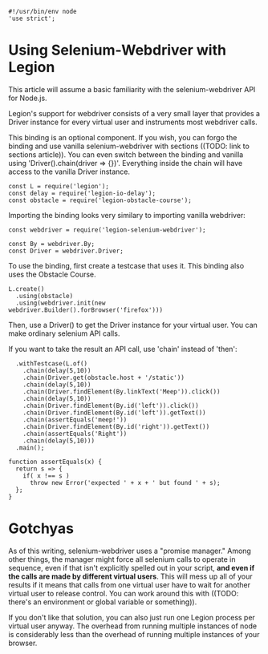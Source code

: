 	#!/usr/bin/env node
	'use strict';

Using Selenium-Webdriver with Legion
====================================

This article will assume a basic familiarity with the selenium-webdriver
API for Node.js.

Legion's support for webdriver consists of a very small layer that provides
a Driver instance for every virtual user and instruments most webdriver calls.

This binding is an optional component. If you wish, you can forgo the binding
and use vanilla selenium-webdriver with sections ((TODO: link to sections article)).
You can even switch between the binding and vanilla using 'Driver().chain(driver => {})'.
Everything inside the chain will have access to the vanilla Driver instance.

	const L = require('legion');
	const delay = require('legion-io-delay');
	const obstacle = require('legion-obstacle-course');

Importing the binding looks very similary to importing vanilla webdriver:

	const webdriver = require('legion-selenium-webdriver');
	
	const By = webdriver.By;
	const Driver = webdriver.Driver;

To use the binding, first create a testcase that uses it. This binding
also uses the Obstacle Course.

	L.create()
	  .using(obstacle)
	  .using(webdriver.init(new webdriver.Builder().forBrowser('firefox')))

Then, use a Driver() to get the Driver instance for your virtual user. You can make ordinary selenium API calls.

If you want to take the result an API call, use 'chain' instead of 'then':

	  .withTestcase(L.of()
	    .chain(delay(5,10))
	    .chain(Driver.get(obstacle.host + '/static'))
	    .chain(delay(5,10))
	    .chain(Driver.findElement(By.linkText('Meep')).click())
	    .chain(delay(5,10))
	    .chain(Driver.findElement(By.id('left')).click())
	    .chain(Driver.findElement(By.id('left')).getText())
	    .chain(assertEquals('meep!'))
	    .chain(Driver.findElement(By.id('right')).getText())
	    .chain(assertEquals('Right'))
	    .chain(delay(5,10)))
	  .main();

	function assertEquals(x) {
	  return s => {
	    if( x !== s )
	      throw new Error('expected ' + x + ' but found ' + s);
	  };
	}

Gotchyas
========

As of this writing, selenium-webdriver uses a "promise manager." Among other things, the manager might force all selenium calls to operate in sequence, even if that isn't explicitly spelled out in your script, **and even if the calls are made by different virtual users**. This will mess up all of your results if it means that calls from one virtual user have to wait for another virtual user to release control. You can work around this with ((TODO: there's an environment or global variable or something)).

If you don't like that solution, you can also just run one Legion process per virtual user anyway. The overhead from running multiple instances of node is considerably less than the overhead of running multiple instances of your browser.

